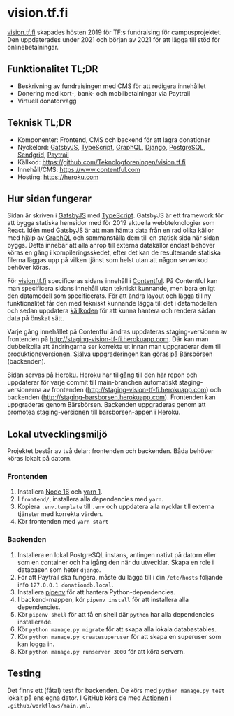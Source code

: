 # vision.tf.fi
[vision.tf.fi](https://vision.tf.fi) skapades hösten 2019 för TF:s fundraising för campusprojektet.
Den uppdaterades under 2021 och början av 2021 för att lägga till stöd för onlinebetalningar.

## Funktionalitet TL;DR
* Beskrivning av fundraisingen med CMS för att redigera innehållet
* Donering med kort-, bank- och mobilbetalningar via Paytrail
* Virtuell donatorvägg

## Teknisk TL;DR
* Komponenter: Frontend, CMS och backend för att lagra donationer
* Nyckelord: [GatsbyJS](https://www.gatsbyjs.org), [TypeScript](http://www.typescriptlang.org), [GraphQL](https://graphql.org), [Django](https://www.djangoproject.com), [PostgreSQL](https://www.postgresql.org), [Sendgrid](https://sendgrid.com), [Paytrail](https://www.paytrail.com/en/)
* Källkod: https://github.com/Teknologforeningen/vision.tf.fi
* Innehåll/CMS: https://www.contentful.com
* Hosting: https://heroku.com

## Hur sidan fungerar
Sidan är skriven i [GatsbyJS](https://www.gatsbyjs.org) med [TypeScript](http://www.typescriptlang.org).  GatsbyJS är ett framework för att bygga statiska hemsidor med för 2019 aktuella webbteknologier som React. Idén med GatsbyJS är att man hämta data från en rad olika källor med hjälp av [GraphQL](https://graphql.org) och sammanställa dem till en statisk sida när sidan byggs. Detta innebär att alla anrop till externa datakällor endast behöver köras en gång i kompileringsskedet, efter det kan de resulterande statiska filerna läggas upp på vilken tjänst som helst utan att någon serverkod behöver köras.

För [vision.tf.fi](https://vision.tf.fi) specificeras sidans innehåll i [Contentful](https://www.contentful.com). På Contentful kan man specificera sidans innehåll utan tekniskt kunnande, men bara enligt den datamodell som specificerats. För att ändra layout och lägga till ny funktionalitet får den med tekniskt kunnande lägga till det i datamodellen och sedan uppdatera [källkoden](https://github.com/Teknologforeningen/vision.tf.fi) för att kunna hantera och rendera sådan data på önskat sätt.

Varje gång innehållet på Contentful ändras uppdateras staging-versionen av frontenden på http://staging-vision-tf-fi.herokuapp.com.
Där kan man dubbelkolla att ändringarna ser korrekta ut innan man uppgraderar dem till produktionsversionen.
Själva uppgraderingen kan göras på Bärsbörsen (backenden).

Sidan servas på [Heroku](https://heroku.com).
Heroku har tillgång till den här repon och uppdaterar för varje commit till main-branchen automatiskt staging-versionerna av frontenden (http://staging-vision-tf-fi.herokuapp.com) och backenden (http://staging-barsborsen.herokuapp.com).
Frontenden kan uppgraderas genom Bärsbörsen.
Backenden uppgraderas genom att promotea staging-versionen till barsborsen-appen i Heroku.

## Lokal utvecklingsmiljö
Projektet består av två delar: frontenden och backenden.
Båda behöver köras lokalt på datorn.

### Frontenden
1. Installera [Node 16](https://nodejs.dev) och [yarn 1](https://yarnpkg.com).
2. I `frontend/`, installera alla dependencies med `yarn`.
3. Kopiera `.env.template` till `.env` och uppdatera alla nycklar till externa tjänster med korrekta värden.
4. Kör frontenden med `yarn start`

### Backenden
1. Installera en lokal PostgreSQL instans, antingen nativt på datorn eller som en container och ha igång den när du utvecklar. Skapa en role i databasen som heter `django`.
2. För att Paytrail ska fungera, måste du lägga till i din `/etc/hosts` följande info `127.0.0.1 donationdb.local`.
3. Installera [pipenv](https://pypi.org/project/pipenv/) för att hantera Python-dependencies.
4. I backend-mappen, kör `pipenv install` för att installera alla dependencies.
5. Kör `pipenv shell` för att få en shell där `python` har alla dependencies installerade.
6. Kör `python manage.py migrate` för att skapa alla lokala databastables.
7. Kör `python manage.py createsuperuser` för att skapa en superuser som kan logga in.
8. Kör `python manage.py runserver 3000` för att köra servern.

## Testing
Det finns ett (fåtal) test för backenden.
De körs med `python manage.py test` lokalt på ens egna dator.
I GitHub körs de med [Actionen](https://github.com/features/actions) i `.github/workflows/main.yml`.
